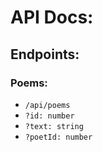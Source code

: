 # API Docs:

## Endpoints:

### Poems:

- `/api/poems`
- `?id: number`
- `?text: string`
- `?poetId: number`
